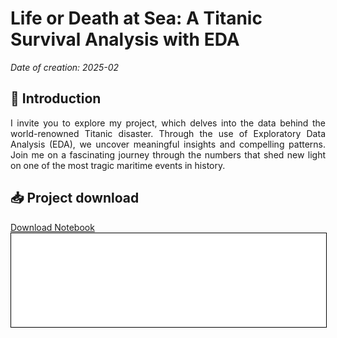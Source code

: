 # Life or Death at Sea: A Titanic Survival Analysis with EDA

*Date of creation: 2025-02*

## 🚢 Introduction
<div style="text-align: justify;">
I invite you to explore my project, which delves into the data behind the world-renowned Titanic disaster. Through the use of Exploratory Data Analysis (EDA), we uncover meaningful insights and compelling patterns. Join me on a fascinating journey through the numbers that shed new light on one of the most tragic maritime events in history.
</div style>

## 📥 Project download
<div style="text-align: justify;">
<a href="titanic.ipynb" class="md-button md-button--primary">Download Notebook</a>
</div style>

<iframe
    id="content"
    src="titanic.html"
    width="100%"
    style="border:1px solid black;overflow:hidden;"
></iframe>
<script>
function resizeIframeToFitContent(iframe) {
    iframe.style.height = (iframe.contentWindow.document.documentElement.scrollHeight + 50) + "px";
    iframe.contentDocument.body.style["overflow"] = 'hidden';
}
window.addEventListener('load', function() {
    var iframe = document.getElementById('content');
    resizeIframeToFitContent(iframe);
});
window.addEventListener('resize', function() {
    var iframe = document.getElementById('content');
    resizeIframeToFitContent(iframe);
});
</script>
